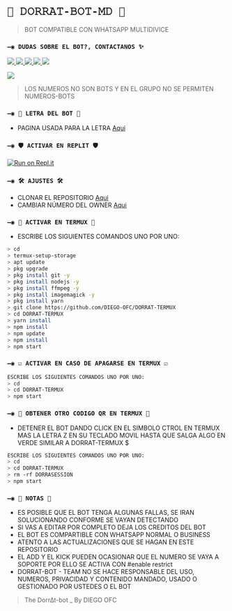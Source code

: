 # `💫 𝙳𝙾𝚁𝚁𝙰𝚃-𝙱𝙾𝚃-𝙼𝙳 💫`

> BOT COMPATIBLE CON WHATSAPP MULTIDIVICE 
### `—◉ DUDAS SOBRE EL BOT?, CONTACTANOS ✨`
<a href="http://wa.me/593959425714" target="blank"><img src="https://img.shields.io/badge/DIEGO-OFC_CREADOR-25D366?style=for-the-badge&logo=whatsapp&logoColor=white" />
<a href="http://wa.me/5745582889" target="blank"><img src="https://img.shields.io/badge/Fazz-ofc_COLAB.1-25D366?style=for-the-badge&logo=whatsapp&logoColor=white" />
<a href="http://wa.me/573184314110" target="blank"><img src="https://img.shields.io/badge/Narsol_COLAB.2-25D366?style=for-the-badge&logo=whatsapp&logoColor=white" />
<a href="http://wa.me/595986674310" target="blank"><img src="https://img.shields.io/badge/viruzz_COLAB.3-25D366?style=for-the-badge&logo=whatsapp&logoColor=white" />
<a href="http://wa.me/51993138466" target="blank"><img src="https://img.shields.io/badge/DANI_COLAB.4-25D366?style=for-the-badge&logo=whatsapp&logoColor=white" />

<a href="https://chat.whatsapp.com/CrsOmirjZNYKrvnQNT98Oo" target="blank"><img src="https://img.shields.io/badge/GRUPO_DE_SOPORTE-25D366?style=for-the-badge&logo=whatsapp&logoColor=white" />
</a>
> LOS NUMEROS NO SON BOTS Y EN EL GRUPO NO SE PERMITEN NUMEROS-BOTS


### `—◉ 🌹 LETRA DEL BOT 🌹`
- PAGINA USADA PARA LA LETRA [Aqui](https://smiley.cool/es/weirdmaker.php)
  
### `—◉ 🛡️ ACTIVAR EN REPLIT 🛡️`

[![Run on Repl.it](https://repl.it/badge/github/DIEGO-OFC/DORRAT-BOT-MD)](https://repl.it/github/DIEGO-OFC/DORRAT-BOT-MD)



### `—◉ 🛠️ AJUSTES 🛠️`
- CLONAR EL REPOSITORIO [Aqui](https://github.com/DIEGO-OFC/DORRAT-BOT-MD/fork)
- CAMBIAR NÚMERO DEL OWNER [Aqui](https://github.com/DIEGO-OFC/DORRAT-BOT-MD/blob/main/config.js)

### `—◉ 🔮 ACTIVAR EN TERMUX 🔮` 
- ESCRIBE LOS SIGUIENTES COMANDOS UNO POR UNO:
```bash
> cd
> termux-setup-storage
> apt update 
> pkg upgrade 
> pkg install git -y
> pkg install nodejs -y
> pkg install ffmpeg -y
> pkg install imagemagick -y
> pkg install yarn
> git clone https://github.com/DIEGO-OFC/DORRAT-TERMUX
> cd DORRAT-TERMUX
> yarn install 
> npm install
> npm update
> npm install 
> npm start
```
### `—◉ ☑️ ACTIVAR EN CASO DE APAGARSE EN TERMUX ☑️`
```bash
ESCRIBE LOS SIGUIENTES COMANDOS UNO POR UNO:
> cd 
> cd DORRAT-TERMUX
> npm start
```

### `—◉ 🔰 OBTENER OTRO CODIGO QR EN TERMUX 🔰`
- DETENER EL BOT DANDO CLICK EN EL SIMBOLO CTROL EN TERMUX MAS LA LETRA Z EN SU TECLADO MOVIL HASTA QUE SALGA ALGO EN VERDE SIMILAR A DORRAT-TERMUX $  
```bash
ESCRIBE LOS SIGUIENTES COMANDOS UNO POR UNO:
> cd 
> cd DORRAT-TERMUX
> rm -rf DORRASESSION 
> npm start
```

### `—◉ 📄 NOTAS 📄`
- ES POSIBLE QUE EL BOT TENGA ALGUNAS FALLAS, SE IRAN SOLUCIONANDO CONFORME SE VAYAN DETECTANDO
- SI VAS A EDITAR POR COMPLETO DEJA LOS CREDITOS DEL BOT 
- EL BOT ES COMPARTIBLE CON WHATSAPP NORMAL O BUSINESS
- ATENTO A LAS ACTUALIZACIONES QUE SE HAGAN EN ESTE REPOSITORIO
- EL ADD Y EL KICK PUEDEN OCASIONAR QUE EL NUMERO SE VAYA A SOPORTE POR ELLO SE ACTIVA CON #enable restrict 
- DORRAT-BOT - TEAM NO SE HACE RESPONSABLE DEL USO, NUMEROS, PRIVACIDAD Y CONTENIDO MANDADO, USADO O GESTIONADO POR USTEDES O EL BOT

> The Dorr∆t-bot _ By DIEGO OFC
